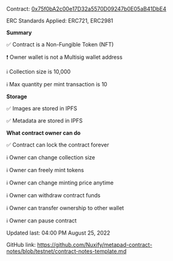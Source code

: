 Contract: [0x75f0bA2c00e17D32a5570D09247b0E05aB41DbE4](https://etherscan.io/address/0x75f0bA2c00e17D32a5570D09247b0E05aB41DbE4)

ERC Standards Applied: ERC721, ERC2981

**Summary**

✅ Contract is a Non-Fungible Token (NFT)

❗ Owner wallet is not a Multisig wallet address

ℹ️ Collection size is 10,000

ℹ️ Max quantity per mint transaction is 10

**Storage**

✅ Images are stored in IPFS

✅ Metadata are stored in IPFS

**What contract owner can do**

✅ Contract can lock the contract forever

ℹ️ Owner can change collection size

ℹ️ Owner can freely mint tokens 

ℹ️ Owner can change minting price anytime

ℹ️ Owner can withdraw contract funds

ℹ️ Owner can transfer ownership to other wallet

ℹ️ Owner can pause contract

Updated last: 04:00 PM August 25, 2022

GitHub link: https://github.com/Nuxify/metapad-contract-notes/blob/testnet/contract-notes-template.md



